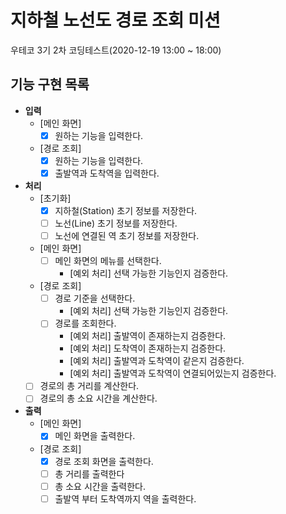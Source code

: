# 지하철 노선도 경로 조회 미션
우테코 3기 2차 코딩테스트(2020-12-19 13:00 ~ 18:00) 

## 기능 구현 목록
* **입력**
  + [메인 화면]
    - [x] 원하는 기능을 입력한다.
  + [경로 조회] 
    - [x] 원하는 기능을 입력한다.
    - [x] 출발역과 도착역을 입력한다.
* **처리**
  + [초기화]
    + [x] 지하철(Station) 초기 정보를 저장한다.
    + [ ] 노선(Line) 초기 정보를 저장한다.
    + [ ] 노선에 연결된 역 초기 정보를 저장한다.
  + [메인 화면]
    - [ ] 메인 화면의 메뉴를 선택한다.
      - [예외 처리] 선택 가능한 기능인지 검증한다.
  + [경로 조회]
    + [ ] 경로 기준을 선택한다.
      - [예외 처리] 선택 가능한 기능인지 검증한다.
    + [ ] 경로를 조회한다.
      - [예외 처리] 출발역이 존재하는지 검증한다.
      - [예외 처리] 도착역이 존재하는지 검증한다.
      - [예외 처리] 출발역과 도착역이 같은지 검증한다.
      - [예외 처리] 출발역과 도착역이 연결되어있는지 검증한다.
  + [ ] 경로의 총 거리를 계산한다.
  + [ ] 경로의 총 소요 시간을 계산한다.
* **출력**
  + [메인 화면]
    - [x] 메인 화면을 출력한다.
  + [경로 조회]
    - [x] 경로 조회 화면을 출력한다.
    - [ ] 총 거리를 출력한다
    - [ ] 총 소요 시간을 출력한다.
    - [ ] 출발역 부터 도착역까지 역을 출력한다.